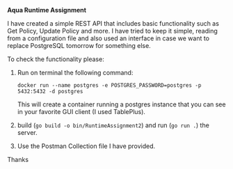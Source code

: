 **Aqua Runtime Assignment**

I have created a simple REST API that includes basic functionality such as Get Policy, Update Policy and more.
I have tried to keep it simple, reading from a configuration file and also used an interface in case we want to replace PostgreSQL tomorrow for something else.

To check the functionality please:
1. Run on terminal the following command:
   
   `docker run --name postgres -e POSTGRES_PASSWORD=postgres -p 5432:5432 -d postgres`
   
   This will create a container running a postgres instance that you can see in your favorite GUI client (I used TablePlus).

3. build (`go build -o bin/RuntimeAssignment2`) and run (`go run .`) the server.

4. Use the Postman Collection file I have provided.

Thanks
